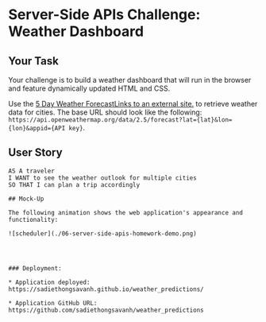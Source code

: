 # Server-Side APIs Challenge: Weather Dashboard

  

## Your Task

  

Your challenge is to build a weather dashboard that will run in the browser and feature dynamically updated HTML and CSS.

Use the  [5 Day Weather ForecastLinks to an external site.](https://openweathermap.org/forecast5)  to retrieve weather data for cities. The base URL should look like the following:  `https://api.openweathermap.org/data/2.5/forecast?lat={lat}&lon={lon}&appid={API key}`.

  

## User Story
```
AS A traveler
I WANT to see the weather outlook for multiple cities
SO THAT I can plan a trip accordingly
```
```
## Mock-Up

The following animation shows the web application's appearance and functionality:

![scheduler](./06-server-side-apis-homework-demo.png)




### Deployment:

* Application deployed: 
https://sadiethongsavanh.github.io/weather_predictions/

* Application GitHub URL: 
https://github.com/sadiethongsavanh/weather_predictions